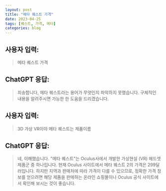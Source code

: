 ```yaml
---
layout: post
title: "메타 퀘스트 가격"
date: 2023-04-25
tags: [퀘스트, 가격, 메타]
categories: blog
---
```


## 사용자 입력:
> 메타 퀘스트 가격

## ChatGPT 응답:
> 죄송합니다, 메타 퀘스트라는 용어가 무엇인지 파악하지 못했습니다. 구체적인 내용을 알려주시면 가능한 한 도움을 드리겠습니다.

## 사용자 입력:
> 3D 가상 VR이야 메타 퀘스트는 제품이름

## ChatGPT 응답:
> 네, 이해했습니다. "메타 퀘스트"는 Oculus사에서 개발한 가상현실 (VR) 헤드셋 제품군 중 하나입니다. 현재 Oculus 사이트에서 메타 퀘스트 2의 가격은 299달러입니다. 하지만 지역과 판매처에 따라 가격이 다를 수 있으므로, 정확한 가격 정보를 얻으려면 해당 제품을 판매하는 온라인 쇼핑몰이나 Oculus 공식 사이트에서 확인해 보시는 것이 좋습니다.

